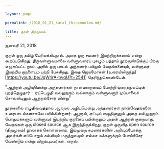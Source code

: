 ```yaml
---

layout: page

permalink: /2018_01_21_kural_thiramoolam.md/

title: குறள் திறமூலம்
---
```



ஜனவரி 21, 2018

குறள் ஒரு தமிழ் பேரிலக்கியநூல். அதை ஒரு சமணர் இயற்றிருக்கலாம் என்று கூறப்படுகிறது. திருவள்ளுவமாலை வள்ளுவரைப் புகழும் பத்தாம் நூற்றாண்டுக்குப் பிறகு எழுதப்பட்ட நூல். அதில் ஒரு பாடல் அந்தணர் பயிலும் வேதங்களையும், வள்ளுவர் இயற்றிய குறளையும் பற்றி பேசுகிறது. இதை ஜெயமோகன் (உரையிலிருந்து)[https://youtu.be/JqW4rA-bvqU?t=2541] தெரிந்துகொண்டேன்.  

"ஆற்றல் அழியுமென்று அந்தணர்கள் நான்மறையைப்
போற்றி யுரைத்துஏட்டின் புறத்தெழுதார் - ஏட்டெழுதி
வல்லுநரும் வல்லாரும் வள்ளுவனார் முப்பாலைச்
சொல்லிடினும் ஆற்றல்சோர் வின்று"

நூல்களில் எழுதிவைத்தால் ஆற்றல் அழியுமென்று அந்தணர்கள் நான்வேதங்களை உரைபாடல்களாகவே பயில்கின்றனர். ஆனால், ஏட்டில் எழுதினாலும் அதை வல்லுநரும் பொதுமக்களும் வள்ளுவர் இயற்றிய குறளைப் பயின்றாலும் அதன் ஆற்றல் குறையாது. வேதங்கள் ஒரு closed source ஆக இருந்திருக்கிறது, குறள் ஒருவித open source (திறமூலம்) நூலாகக் கொள்ளலாம். இம்முறை சமணர்களின் அறிவுப்போக்கு. அவர்கள் எப்போதும் கல்வியும் மருத்துவமும்  எல்லா மக்களுக்கும் போய்ச்சேர வேண்டும் என்று விரும்புபவர்கள். நைஸ்.


